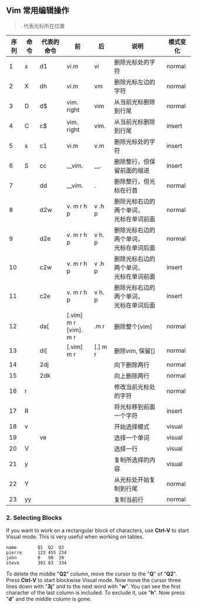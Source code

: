 ## Vim 常用编辑操作

> . 代表光标所在位置

| 序列 | 命令 | 代表的命令 | 前                         | 后      | 说明                                         | 模式变化 |
| ---- | ---- | ---------- | -------------------------- | ------- | -------------------------------------------- | -------- |
| 1    | x    | d1         | vi.m                       | vi      | 删除光标处的字符                             | normal   |
| 2    | X    | dh         | vi.m                       | vm      | 删除光标左边的字符                           | normal   |
| 3    | D    | d$         | vim. right                 | vim     | 从当前光标删除到行尾                         | normal   |
| 4    | C    | c$         | vim. right                 | vim.    | 从当前光标删除到行尾                         | insert   |
| 5    | s    | c1         | vi.m                       | v.m     | 删除光标处的字符                             | insert   |
| 6    | S    | cc         | __vim.                     | __.     | 删除整行，但保留前面的缩进                   | insert   |
| 7    |      | dd         | __vim.                     | .       | 删除整行，但光标在行首                       | normal   |
| 8    |      | d2w        | v. m r h p                 | v .h p  | 删除光标右边的两个单词，<br />光标在单词前面 | normal   |
| 9    |      | d2e        | v. m r h p                 | v h. p  | 删除光标右边的两个单词，<br />光标在单词后面 | normal   |
| 10   |      | c2w        | v. m r h p                 | v .h p  | 删除光标右边的两个单词，<br />光标在单词前面 | insert   |
| 11   |      | c2e        | v. m r h p                 | v h. p  | 删除光标右边的两个单词，<br />光标在单词后面 | insert   |
| 12   |      | da[        | [.vim] m r<br />[vim]. m r | .m r    | 删除整个[vim]                                | normal   |
| 13   |      | di[        | [.vim] m r                 | [.] m r | 删除vim, 保留[]                              | normal   |
| 14   |      | 2dj        |                            |         | 向下删除两行                                 | normal   |
| 15   |      | 2dk        |                            |         | 向上删除两行                                 | normal   |
| 16   | r    |            |                            |         | 修改当前光标处的字符                         | normal   |
| 17   | R    |            |                            |         | 将光标移到前面一个字符                       | insert   |
| 18   | v    |            |                            |         | 开始选择模式                                 | visual   |
| 19   |      | ve         |                            |         | 选择一个单词                                 | visual   |
| 20   | V    |            |                            |         | 选择一行                                     | visual   |
| 21   | y    |            |                            |         | 复制所选择的内容                             | visual   |
| 22   | Y    |            |                            |         | 从光标处开始复制到行尾                       | normal   |
| 23   | yy   |            |                            |         | 复制当前行                                   | normal   |

### 2. Selecting Blocks

If you want to work on a rectangular block of characters, use **Ctrl-V** to start Visual mode. This is very useful when working on tables.

```
name		Q1	Q2	Q3
pierre		123	455	234
john		0	90	39
steve		392	63	334
```

To delete the middle "**Q2**" column, move the cursor to the "**Q**" of "**Q2**". Press **Ctrl-V** to start blockwise Visual mode. Now move the cursor three lines down with "**3j**" and to the next word with "**w**". You can see the first character of the last column is included. To exclude it, use "**h**". Now press "**d**" and the middle column is gone.



